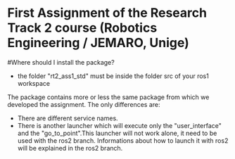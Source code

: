# First Assignment of the Research Track 2 course (Robotics Engineering / JEMARO, Unige)

#Where should I install the package?
- the folder "rt2_ass1_std" must be inside the folder src of your ros1 workspace 


The package contains more or less the same package from which we developed the assignment. The only differences are:
- There are different service names.
- There is another launcher which will execute only the "user_interface" and the "go_to_point".This launcher will not work alone, it need to be used with the ros2 branch. Informations about how to launch it with ros2 will be explained in the ros2 branch.

